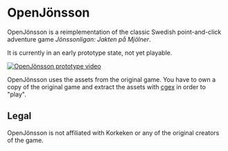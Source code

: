 # OpenJönsson

OpenJönsson is a reimplementation of the classic Swedish point-and-click adventure game *Jönssonligan: Jakten på Mjölner*.

It is currently in an early prototype state, not yet playable.

[![OpenJönsson prototype video](https://img.youtube.com/vi/Kqe4aw3e_lM/0.jpg)](https://www.youtube.com/watch?v=Kqe4aw3e_lM)


OpenJönsson uses the assets from the original game. You have to own a copy of the original game and extract the assets with [cgex](https://github.com/kottz/cgex) in order to "play". 

## Legal
OpenJönsson is not affiliated with Korkeken or any of the original creators of the game.
